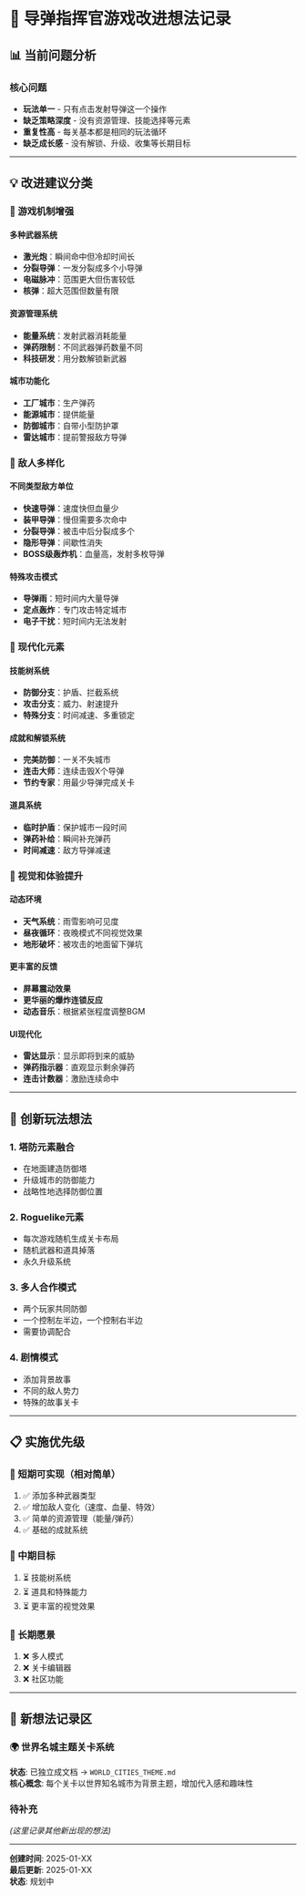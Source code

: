 # 🚀 导弹指挥官游戏改进想法记录

## 📊 当前问题分析

### 核心问题
- **玩法单一** - 只有点击发射导弹这一个操作
- **缺乏策略深度** - 没有资源管理、技能选择等元素  
- **重复性高** - 每关基本都是相同的玩法循环
- **缺乏成长感** - 没有解锁、升级、收集等长期目标

---

## 💡 改进建议分类

### 🚀 游戏机制增强

#### 多种武器系统
- **激光炮**：瞬间命中但冷却时间长
- **分裂导弹**：一发分裂成多个小导弹
- **电磁脉冲**：范围更大但伤害较低
- **核弹**：超大范围但数量有限

#### 资源管理系统
- **能量系统**：发射武器消耗能量
- **弹药限制**：不同武器弹药数量不同
- **科技研发**：用分数解锁新武器

#### 城市功能化
- **工厂城市**：生产弹药
- **能源城市**：提供能量
- **防御城市**：自带小型防护罩
- **雷达城市**：提前警报敌方导弹

### 🎯 敌人多样化

#### 不同类型敌方单位
- **快速导弹**：速度快但血量少
- **装甲导弹**：慢但需要多次命中
- **分裂导弹**：被击中后分裂成多个
- **隐形导弹**：间歇性消失
- **BOSS级轰炸机**：血量高，发射多枚导弹

#### 特殊攻击模式
- **导弹雨**：短时间内大量导弹
- **定点轰炸**：专门攻击特定城市
- **电子干扰**：短时间内无法发射

### 🌟 现代化元素

#### 技能树系统
- **防御分支**：护盾、拦截系统
- **攻击分支**：威力、射速提升
- **特殊分支**：时间减速、多重锁定

#### 成就和解锁系统
- **完美防御**：一关不失城市
- **连击大师**：连续击毁X个导弹
- **节约专家**：用最少导弹完成关卡

#### 道具系统
- **临时护盾**：保护城市一段时间
- **弹药补给**：瞬间补充弹药
- **时间减速**：敌方导弹减速

### 🎨 视觉和体验提升

#### 动态环境
- **天气系统**：雨雪影响可见度
- **昼夜循环**：夜晚模式不同视觉效果
- **地形破坏**：被攻击的地面留下弹坑

#### 更丰富的反馈
- **屏幕震动效果**
- **更华丽的爆炸连锁反应**
- **动态音乐**：根据紧张程度调整BGM

#### UI现代化
- **雷达显示**：显示即将到来的威胁
- **弹药指示器**：直观显示剩余弹药
- **连击计数器**：激励连续命中

---

## 🎪 创新玩法想法

### 1. 塔防元素融合
- 在地面建造防御塔
- 升级城市的防御能力
- 战略性地选择防御位置

### 2. Roguelike元素
- 每次游戏随机生成关卡布局
- 随机武器和道具掉落
- 永久升级系统

### 3. 多人合作模式
- 两个玩家共同防御
- 一个控制左半边，一个控制右半边
- 需要协调配合

### 4. 剧情模式
- 添加背景故事
- 不同的敌人势力
- 特殊的故事关卡

---

## 📋 实施优先级

### 🥇 短期可实现（相对简单）
1. ✅ 添加多种武器类型
2. ✅ 增加敌人变化（速度、血量、特效）
3. ✅ 简单的资源管理（能量/弹药）
4. ✅ 基础的成就系统

### 🥈 中期目标
1. ⏳ 技能树系统
2. ⏳ 道具和特殊能力
3. ⏳ 更丰富的视觉效果

### 🥉 长期愿景
1. ❌ 多人模式
2. ❌ 关卡编辑器
3. ❌ 社区功能

---

## 💭 新想法记录区

### 🌍 世界名城主题关卡系统
**状态**: 已独立成文档 → `WORLD_CITIES_THEME.md`  
**核心概念**: 每个关卡以世界知名城市为背景主题，增加代入感和趣味性

### 待补充
*(这里记录其他新出现的想法)*

---

**创建时间**: 2025-01-XX  
**最后更新**: 2025-01-XX  
**状态**: 规划中 